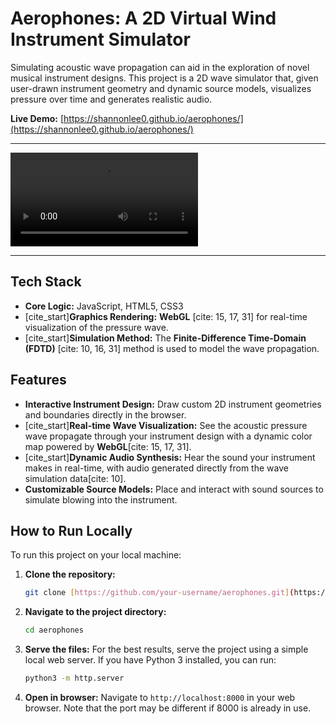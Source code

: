 # Aerophones: A 2D Virtual Wind Instrument Simulator

Simulating acoustic wave propagation can aid in the exploration of novel musical instrument designs. This project is a 2D wave simulator that, given user-drawn instrument geometry and dynamic source models, visualizes pressure over time and generates realistic audio.

**Live Demo:** [https://shannonlee0.github.io/aerophones/](https://shannonlee0.github.io/aerophones/)

---

![Demo of the instrument simulator](./assets/giphy.mp4)

---

## Tech Stack

* **Core Logic:** JavaScript, HTML5, CSS3
* [cite_start]**Graphics Rendering:** **WebGL** [cite: 15, 17, 31] for real-time visualization of the pressure wave.
* [cite_start]**Simulation Method:** The **Finite-Difference Time-Domain (FDTD)** [cite: 10, 16, 31] method is used to model the wave propagation.

## Features

* **Interactive Instrument Design:** Draw custom 2D instrument geometries and boundaries directly in the browser.
* [cite_start]**Real-time Wave Visualization:** See the acoustic pressure wave propagate through your instrument design with a dynamic color map powered by **WebGL**[cite: 15, 17, 31].
* [cite_start]**Dynamic Audio Synthesis:** Hear the sound your instrument makes in real-time, with audio generated directly from the wave simulation data[cite: 10].
* **Customizable Source Models:** Place and interact with sound sources to simulate blowing into the instrument.

## How to Run Locally

To run this project on your local machine:

1.  **Clone the repository:**
    ```bash
    git clone [https://github.com/your-username/aerophones.git](https://github.com/your-username/aerophones.git)
    ```
2.  **Navigate to the project directory:**
    ```bash
    cd aerophones
    ```
3.  **Serve the files:**
    For the best results, serve the project using a simple local web server. If you have Python 3 installed, you can run:
    ```bash
    python3 -m http.server
    ```
4.  **Open in browser:**
    Navigate to `http://localhost:8000` in your web browser. Note that the port may be different if 8000 is already in use.
